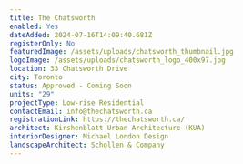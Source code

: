 ```yaml
---
title: The Chatsworth
enabled: Yes
dateAdded: 2024-07-16T14:09:40.681Z
registerOnly: No
featuredImage: /assets/uploads/chatsworth_thumbnail.jpg
logoImage: /assets/uploads/chatsworth_logo_400x97.jpg
location: 33 Chatsworth Drive
city: Toronto
status: Approved - Coming Soon
units: "29"
projectType: Low-rise Residential
contactEmail: info@thechatsworth.ca
registrationLink: https://thechatsworth.ca/
architect: Kirshenblatt Urban Architecture (KUA)
interiorDesigner: Michael London Design
landscapeArchitect: Schollen & Company
---
```

